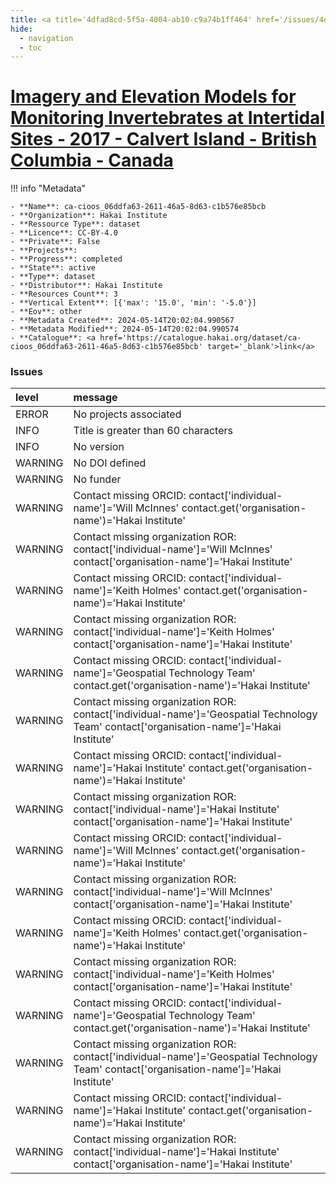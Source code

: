```yaml
---
title: <a title='4dfad8cd-5f5a-4004-ab10-c9a74b1ff464' href='/issues/4dfad8cd-5f5a-4004-ab10-c9a74b1ff464/' target='_blank'>Imagery and Elevation Models for Monitoring Invertebrates at Intertidal Sites - 2017 - Calvert Island - British Columbia - Canada</a>
hide:
  - navigation
  - toc
---
```


# <a title='4dfad8cd-5f5a-4004-ab10-c9a74b1ff464' href='/issues/4dfad8cd-5f5a-4004-ab10-c9a74b1ff464/' target='_blank'>Imagery and Elevation Models for Monitoring Invertebrates at Intertidal Sites - 2017 - Calvert Island - British Columbia - Canada</a>

<div id='map'></div>

!!! info "Metadata"
    
    - **Name**: ca-cioos_06ddfa63-2611-46a5-8d63-c1b576e85bcb 
    - **Organization**: Hakai Institute 
    - **Ressource Type**: dataset 
    - **Licence**: CC-BY-4.0 
    - **Private**: False 
    - **Projects**:  
    - **Progress**: completed 
    - **State**: active 
    - **Type**: dataset 
    - **Distributor**: Hakai Institute 
    - **Resources Count**: 3 
    - **Vertical Extent**: [{'max': '15.0', 'min': '-5.0'}] 
    - **Eov**: other 
    - **Metadata Created**: 2024-05-14T20:02:04.990567 
    - **Metadata Modified**: 2024-05-14T20:02:04.990574 
    - **Catalogue**: <a href='https://catalogue.hakai.org/dataset/ca-cioos_06ddfa63-2611-46a5-8d63-c1b576e85bcb' target='_blank'>link</a> 

### Issues

| level   | message                                                                                                                                   |
|:--------|:------------------------------------------------------------------------------------------------------------------------------------------|
| ERROR   | No projects associated                                                                                                                    |
| INFO    | Title is greater than 60 characters                                                                                                       |
| INFO    | No version                                                                                                                                |
| WARNING | No DOI defined                                                                                                                            |
| WARNING | No funder                                                                                                                                 |
| WARNING | Contact missing ORCID: contact['individual-name']='Will McInnes' contact.get('organisation-name')='Hakai Institute'                       |
| WARNING | Contact missing organization ROR:  contact['individual-name']='Will McInnes' contact['organisation-name']='Hakai Institute'               |
| WARNING | Contact missing ORCID: contact['individual-name']='Keith Holmes' contact.get('organisation-name')='Hakai Institute'                       |
| WARNING | Contact missing organization ROR:  contact['individual-name']='Keith Holmes' contact['organisation-name']='Hakai Institute'               |
| WARNING | Contact missing ORCID: contact['individual-name']='Geospatial Technology Team' contact.get('organisation-name')='Hakai Institute'         |
| WARNING | Contact missing organization ROR:  contact['individual-name']='Geospatial Technology Team' contact['organisation-name']='Hakai Institute' |
| WARNING | Contact missing ORCID: contact['individual-name']='Hakai Institute' contact.get('organisation-name')='Hakai Institute'                    |
| WARNING | Contact missing organization ROR:  contact['individual-name']='Hakai Institute' contact['organisation-name']='Hakai Institute'            |
| WARNING | Contact missing ORCID: contact['individual-name']='Will McInnes' contact.get('organisation-name')='Hakai Institute'                       |
| WARNING | Contact missing organization ROR:  contact['individual-name']='Will McInnes' contact['organisation-name']='Hakai Institute'               |
| WARNING | Contact missing ORCID: contact['individual-name']='Keith Holmes' contact.get('organisation-name')='Hakai Institute'                       |
| WARNING | Contact missing organization ROR:  contact['individual-name']='Keith Holmes' contact['organisation-name']='Hakai Institute'               |
| WARNING | Contact missing ORCID: contact['individual-name']='Geospatial Technology Team' contact.get('organisation-name')='Hakai Institute'         |
| WARNING | Contact missing organization ROR:  contact['individual-name']='Geospatial Technology Team' contact['organisation-name']='Hakai Institute' |
| WARNING | Contact missing ORCID: contact['individual-name']='Hakai Institute' contact.get('organisation-name')='Hakai Institute'                    |
| WARNING | Contact missing organization ROR:  contact['individual-name']='Hakai Institute' contact['organisation-name']='Hakai Institute'            |

<script>
   document.addEventListener("DOMContentLoaded", function() {
    var map = L.map('map').setView([51.505, -125.09], 5);
    L.tileLayer('https://tile.openstreetmap.org/{z}/{x}/{y}.png', {
        maxZoom: 19,
        attribution: '&copy; <a href="http://www.openstreetmap.org/copyright">OpenStreetMap</a>'
    }).addTo(map);
    var geojsonFeature = {
        "type": "Feature",
        "properties": {
            "name" : "<a title='4dfad8cd-5f5a-4004-ab10-c9a74b1ff464' href='/issues/4dfad8cd-5f5a-4004-ab10-c9a74b1ff464/' target='_blank'>Imagery and Elevation Models for Monitoring Invertebrates at Intertidal Sites - 2017 - Calvert Island - British Columbia - Canada</a>"
        },
        "geometry": {'type': 'Polygon', 'coordinates': [[[-128.16375732421872, 51.62888689371772], [-127.98694610595699, 51.62888689371772], [-127.98694610595699, 51.67191640405858], [-128.16375732421872, 51.67191640405858], [-128.16375732421872, 51.62888689371772]]]}
    }
    L.geoJSON(geojsonFeature).addTo(map);
   })
</script>
